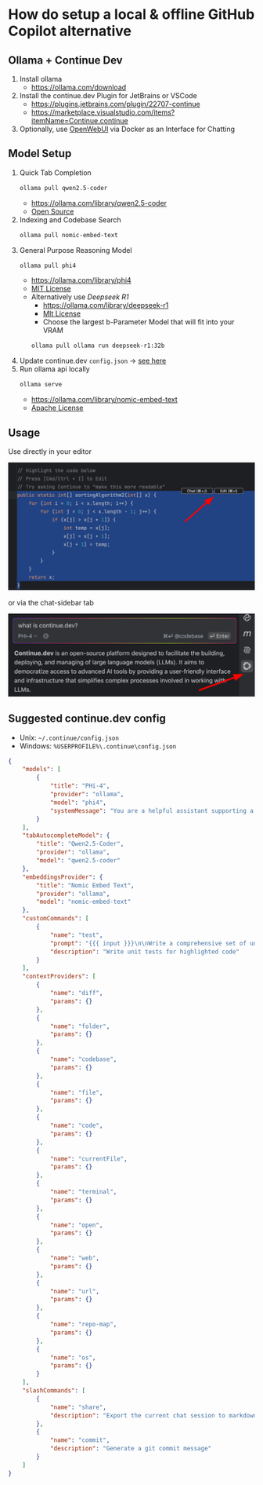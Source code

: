 # How do setup a local & offline GitHub Copilot alternative

## Ollama + Continue Dev

1. Install ollama
    - https://ollama.com/download
2. Install the continue.dev Plugin for JetBrains or VSCode
    - https://plugins.jetbrains.com/plugin/22707-continue
    - https://marketplace.visualstudio.com/items?itemName=Continue.continue
3. Optionally, use [OpenWebUI](https://docs.openwebui.com) via Docker as an Interface for Chatting

## Model Setup

1. Quick Tab Completion
    ```bash
    ollama pull qwen2.5-coder
    ```
    - https://ollama.com/library/qwen2.5-coder
    - [Open Source](https://github.com/QwenLM/Qwen2.5-Coder?tab=readme-ov-file#readme)
2. Indexing and Codebase Search
    ```bash
    ollama pull nomic-embed-text
    ```
3. General Purpose Reasoning Model
    ```bash
    ollama pull phi4
    ```
   - https://ollama.com/library/phi4
   - [MIT License](https://ollama.com/library/phi4/blobs/fa8235e5b48f)
   - Alternatively use *Deepseek R1*
     - https://ollama.com/library/deepseek-r1
     - [MIt License](https://ollama.com/library/deepseek-r1:32b/blobs/6e4c38e1172f)
     - Choose the largest b-Parameter Model that will fit into your VRAM
     ```bash
     ollama pull ollama run deepseek-r1:32b
     ```
4. Update continue.dev `config.json` -> [see here](#suggested-continuedev-config)
5. Run ollama api locally
    ```bash
    ollama serve
    ```
    - https://ollama.com/library/nomic-embed-text
    - [Apache License](https://ollama.com/library/nomic-embed-text/blobs/c71d239df917)

## Usage

Use directly in your editor

![continue-in-editor.png](assets/continue-in-editor.png)

or via the chat-sidebar tab

![continue-chat-sidebar.png](assets/continue-chat-sidebar.png)

## Suggested continue.dev config

- Unix: `~/.continue/config.json`
- Windows: `%USERPROFILE%\.continue\config.json`

```json title="~/.continue/config.json"
{
    "models": [
        {
            "title": "PHi-4",
            "provider": "ollama",
            "model": "phi4",
            "systemMessage": "You are a helpful assistant supporting a software developer. Your tasks may involve explaining technical concepts, assisting with code, offering best practices, and solving programming-related issues across various languages and frameworks. Always provide clear, concise, and accurate answers. Always respond in English."
        }
    ],
    "tabAutocompleteModel": {
        "title": "Qwen2.5-Coder",
        "provider": "ollama",
        "model": "qwen2.5-coder"
    },
    "embeddingsProvider": {
        "title": "Nomic Embed Text",
        "provider": "ollama",
        "model": "nomic-embed-text"
    },
    "customCommands": [
        {
            "name": "test",
            "prompt": "{{{ input }}}\n\nWrite a comprehensive set of unit tests for the selected code. It should setup, run tests that check for correctness including important edge cases, and teardown. Ensure that the tests are complete and sophisticated. Give the tests just as chat output, don't edit any file.",
            "description": "Write unit tests for highlighted code"
        }
    ],
    "contextProviders": [
        {
            "name": "diff",
            "params": {}
        },
        {
            "name": "folder",
            "params": {}
        },
        {
            "name": "codebase",
            "params": {}
        },
        {
            "name": "file",
            "params": {}
        },
        {
            "name": "code",
            "params": {}
        },
        {
            "name": "currentFile",
            "params": {}
        },
        {
            "name": "terminal",
            "params": {}
        },
        {
            "name": "open",
            "params": {}
        },
        {
            "name": "web",
            "params": {}
        },
        {
            "name": "url",
            "params": {}
        },
        {
            "name": "repo-map",
            "params": {}
        },
        {
            "name": "os",
            "params": {}
        }
    ],
    "slashCommands": [
        {
            "name": "share",
            "description": "Export the current chat session to markdown"
        },
        {
            "name": "commit",
            "description": "Generate a git commit message"
        }
    ]
}
```
